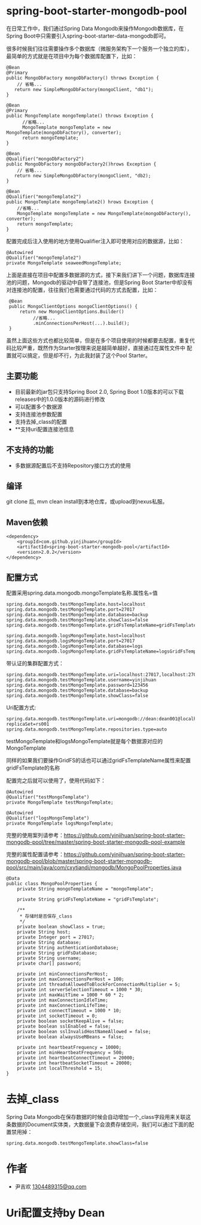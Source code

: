# spring-boot-starter-mongodb-pool

在日常工作中，我们通过Spring Data Mongodb来操作Mongodb数据库，在Spring Boot中只需要引入spring-boot-starter-data-mongodb即可。

很多时候我们往往需要操作多个数据库（微服务架构下一个服务一个独立的库），最简单的方式就是在项目中为每个数据库配置下，比如：

```
@Bean 
@Primary
public MongoDbFactory mongoDbFactory() throws Exception {
    // 省略...
   return new SimpleMongoDbFactory(mongoClient, "db1");
}

@Bean
@Primary
public MongoTemplate mongoTemplate() throws Exception {
	  //省略...
	  MongoTemplate mongoTemplate = new MongoTemplate(mongoDbFactory(), converter);
	  return mongoTemplate;
}

@Bean 
@Qualifier("mongoDbFactory2")
public MongoDbFactory mongoDbFactory2()hrows Exception {
    // 省略...
   return new SimpleMongoDbFactory(mongoClient, "db2);
}

@Bean
@Qualifier("mongoTemplate2")
public MongoTemplate mongoTemplate2() hrows Exception {
    //省略...
    MongoTemplate mongoTemplate = new MongoTemplate(mongoDbFactory(), converter);
    return mongoTemplate;
}
```

配置完成后注入使用的地方使用Qualifier注入即可使用对应的数据源，比如：

```
@Autowired
@Qualifier("mongoTemplate2")
private MongoTemplate seaweedMongoTemplate;
```

上面是直接在项目中配置多数据源的方式，接下来我们讲下一个问题，数据库连接池的问题，Mongodb的驱动中自带了连接池，但是Spring Boot Starter中却没有对连接池的配置，往往我们也需要通过代码的方式去配置，比如：

```
 @Bean
 public MongoClientOptions mongoClientOptions() {
     return new MongoClientOptions.Builder()
          //省略...
          .minConnectionsPerHost(...).build();
 }
```

虽然上面这些方式也都比较简单，但是在多个项目使用的时候都要去配置，重复代码比较严重，既然作为Starter按理来说是越简单越好，直接通过在属性文件中
配置就可以搞定，但是却不行，为此我封装了这个Pool Starter。

## 主要功能

- 目前最新的jar包只支持Spring Boot 2.0, Spring Boot 1.0版本的可以下载releases中的1.0.0版本的源码进行修改
- 可以配置多个数据源
- 支持连接池参数配置
- 支持去掉_class的配置
- **支持uri配置连接池信息

## 不支持的功能

- 多数据源配置后不支持Repository接口方式的使用

## 编译
git clone 后, mvn clean install到本地仓库，或upload到nexus私服。

## Maven依赖

```
<dependency>
	<groupId>com.github.yinjihuan</groupId>
	<artifactId>spring-boot-starter-mongodb-pool</artifactId>
	<version>2.0.2</version>
</dependency>
```

## 配置方式

配置采用spring.data.mongodb.mongoTemplate名称.属性名=值

```
spring.data.mongodb.testMongoTemplate.host=localhost
spring.data.mongodb.testMongoTemplate.port=27017
spring.data.mongodb.testMongoTemplate.database=backup
spring.data.mongodb.testMongoTemplate.showClass=false
spring.data.mongodb.testMongoTemplate.gridFsTemplateName=gridFsTemplate

spring.data.mongodb.logsMongoTemplate.host=localhost
spring.data.mongodb.logsMongoTemplate.port=27017
spring.data.mongodb.logsMongoTemplate.database=logs
spring.data.mongodb.logsMongoTemplate.gridFsTemplateName=logsGridFsTemplate
```

带认证的集群配置方式：

```
spring.data.mongodb.testMongoTemplate.uri=localhost:27017,localhost:27018
spring.data.mongodb.testMongoTemplate.username=yinjihuan
spring.data.mongodb.testMongoTemplate.password=123456
spring.data.mongodb.testMongoTemplate.database=backup
spring.data.mongodb.testMongoTemplate.showClass=false
```

Uri配置方式:
```
spring.data.mongodb.testMongoTemplate.uri=mongodb://dean:dean001@localhost:3717,localhost:3718/admin?replicaSet=rs001
spring.data.mongodb.testMongoTemplate.repositories.type=auto
```

testMongoTemplate和logsMongoTemplate就是每个数据源对应的MongoTemplate

同样的如果我们要操作GridFS的话也可以通过gridFsTemplateName属性来配置gridFsTemplate的名称

配置完之后就可以使用了，使用代码如下：

```
@Autowired
@Qualifier("testMongoTemplate")
private MongoTemplate testMongoTemplate;
	
@Autowired
@Qualifier("logsMongoTemplate")
private MongoTemplate logsMongoTemplate;
```

完整的使用案列请参考：https://github.com/yinjihuan/spring-boot-starter-mongodb-pool/tree/master/spring-boot-starter-mongodb-pool-example

完整的属性配置请参考：https://github.com/yinjihuan/spring-boot-starter-mongodb-pool/blob/master/spring-boot-starter-mongodb-pool/src/main/java/com/cxytiandi/mongodb/MongoPoolProperties.java

```
@Data
public class MongoPoolProperties {
    private String mongoTemplateName = "mongoTemplate";
	
    private String gridFsTemplateName = "gridFsTemplate";
	
    /**
     * 存储时是否保存_class
     */
    private boolean showClass = true;
    private String host;
    private Integer port = 27017;
    private String database;
    private String authenticationDatabase;
    private String gridFsDatabase;
    private String username;
    private char[] password;

    private int minConnectionsPerHost;
    private int maxConnectionsPerHost = 100;
    private int threadsAllowedToBlockForConnectionMultiplier = 5;
    private int serverSelectionTimeout = 1000 * 30;
    private int maxWaitTime = 1000 * 60 * 2;
    private int maxConnectionIdleTime;
    private int maxConnectionLifeTime;
    private int connectTimeout = 1000 * 10;
    private int socketTimeout = 0;
    private boolean socketKeepAlive = false;
    private boolean sslEnabled = false;
    private boolean sslInvalidHostNameAllowed = false;
    private boolean alwaysUseMBeans = false;

    private int heartbeatFrequency = 10000;
    private int minHeartbeatFrequency = 500;
    private int heartbeatConnectTimeout = 20000;
    private int heartbeatSocketTimeout = 20000;
    private int localThreshold = 15;
}
```

# 去掉_class
 Spring Data Mongodb在保存数据的时候会自动增加一个_class字段用来关联这条数据的Document实体类，大数据量下会浪费存储空间，我们可以通过下面的配置禁用掉：
 
 ```
 spring.data.mongodb.testMongoTemplate.showClass=false
 ```

# 作者
- 尹吉欢 1304489315@qq.com

# Uri配置支持by Dean
